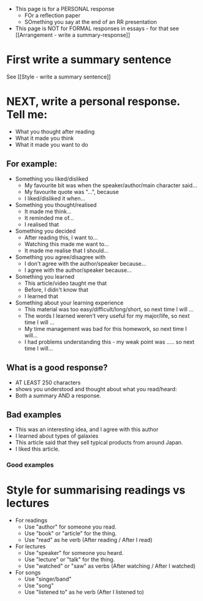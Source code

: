 * This page is for a PERSONAL response
    * FOr a reflection paper
    * SOmething you say at the end of an RR presentation
* <red>This page is NOT for FORMAL responses in essays</red> - for that see [[Arrangement - write a summary-response]]

# First write a summary sentence
See [[Style - write a summary sentence]]

# NEXT, write a personal response. Tell me:
* What you thought after reading
* What it made you think
* What it made you want to do

## For example:
* Something you liked/disliked
    * My favourite bit was when the speaker/author/main character said...
    * My favourite quote was "...", because
    * I liked/disliked it when...
* Something you thought/realised
    * It made me think...
    * It reminded me of...
    * I realised that
* Something you decided
    * After reading this, I want to...
    * Watching this made me want to...
    * It made me realise that I should...
* Something you agree/disagree with
    * I don't agree with the author/speaker because...
    * I agree with the author/speaker because...
* Something you learned
    * This article/video taught me that
    * Before, I didn't know that
    * I learned that
* Something about your learning experience
    * This material was too easy/difficult/long/short, so next time I will ...
    * The words I learned weren’t very useful for my major/life, so next time I will ...
    * My time management was bad for this homework, so next time I will...
    * I had problems understanding this - my weak point was ..... so next time I will...


## What is a good response?
* AT LEAST 250 characters
* shows you understood and thought about what you read/heard:
* Both a summary AND a response.

## Bad examples
* This was an interesting idea, and I agree with this author
* I learned about types of galaxies
* This article said that they sell typical products from around Japan.
* I liked this article.

### Good examples



# Style for summarising readings vs lectures
* For readings
    * Use "author" for someone you read.
    * Use "book" or "article" for the thing.
    * Use "read" as he verb (After reading / After I read)
* For lectures
    * Use "speaker" for someone you heard.
    * Use "lecture" or "talk" for the thing.
    * Use "watched" or "saw" as verbs (After watching / After I watched)
* For songs
    * Use "singer/band"
    * Use "song"
    * Use "listened to" as he verb (After I listened to)